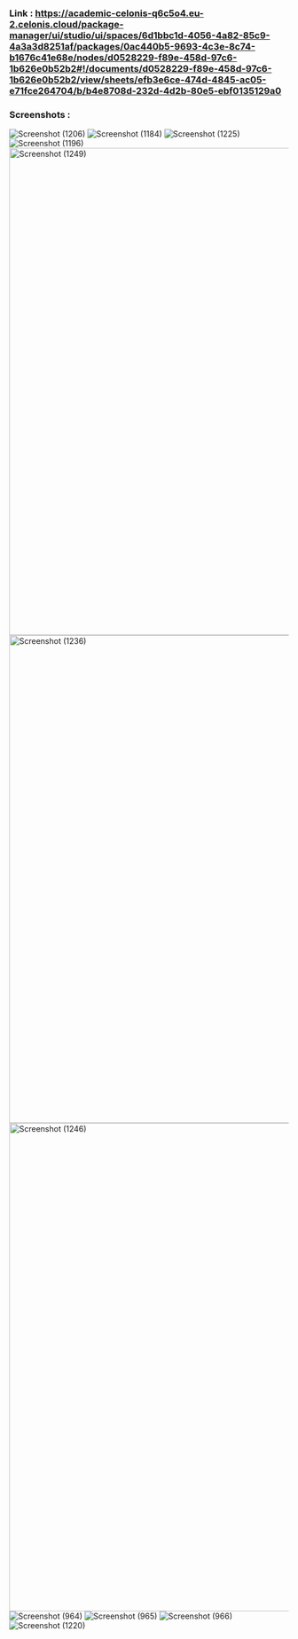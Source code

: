 ### Link : https://academic-celonis-q6c5o4.eu-2.celonis.cloud/package-manager/ui/studio/ui/spaces/6d1bbc1d-4056-4a82-85c9-4a3a3d8251af/packages/0ac440b5-9693-4c3e-8c74-b1676c41e68e/nodes/d0528229-f89e-458d-97c6-1b626e0b52b2#!/documents/d0528229-f89e-458d-97c6-1b626e0b52b2/view/sheets/efb3e6ce-474d-4845-ac05-e71fce264704/b/b4e8708d-232d-4d2b-80e5-ebf0135129a0

### Screenshots :

![Screenshot (1206)](https://github.com/user-attachments/assets/88454e0b-b8c1-4825-bbd1-f4e4101d6c63)
![Screenshot (1184)](https://github.com/user-attachments/assets/cd4b8708-d0aa-4980-8806-c3d714e4200d)
![Screenshot (1225)](https://github.com/user-attachments/assets/489346f1-55a0-4a73-bf6c-e9951bccbdbe)
![Screenshot (1196)](https://github.com/user-attachments/assets/1ce5cdff-5914-42f9-9dc8-781e14f2e6da)
<img width="1920" height="879" alt="Screenshot (1249)" src="https://github.com/user-attachments/assets/e1f0ef10-78af-43fc-b511-5729844da975" />
<img width="1920" height="880" alt="Screenshot (1236)" src="https://github.com/user-attachments/assets/819cf1cb-a833-4b5d-8a9e-55d096f1d52c" /> 
<img width="1920" height="881" alt="Screenshot (1246)" src="https://github.com/user-attachments/assets/b7e7825c-19cc-4eb1-b208-d5b82eef9d47" />
![Screenshot (964)](https://github.com/user-attachments/assets/fadf9af8-0223-4ac5-b25a-eed055e9e916)
![Screenshot (965)](https://github.com/user-attachments/assets/04a4dba4-7631-4377-aa71-7bd94215b71a)
![Screenshot (966)](https://github.com/user-attachments/assets/acad5890-2361-4cba-addb-c561b1ae3b73)
![Screenshot (1220)](https://github.com/user-attachments/assets/fea474af-0628-45fe-85a4-52beeb5071b9)
